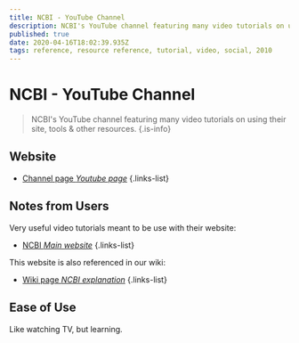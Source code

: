 ```yaml
---
title: NCBI - YouTube Channel
description: NCBI's YouTube channel featuring many video tutorials on using their site, tools & other resources.
published: true
date: 2020-04-16T18:02:39.935Z
tags: reference, resource reference, tutorial, video, social, 2010
---
```


# NCBI - YouTube Channel

> NCBI's YouTube channel featuring many video tutorials on using their site, tools & other resources.
{.is-info}

## Website

- [Channel page *Youtube page*](https://www.youtube.com/user/NCBINLM)
{.links-list}

## Notes from Users
Very useful video tutorials meant to be use with their website:
- [NCBI *Main website*](https://www.ncbi.nlm.nih.gov/)
{.links-list}

This website is also referenced in our wiki:
- [Wiki page *NCBI explanation*](https://vdclab-wiki.herokuapp.com/NCBI/)
{.links-list}

## Ease of Use
Like watching TV, but learning.